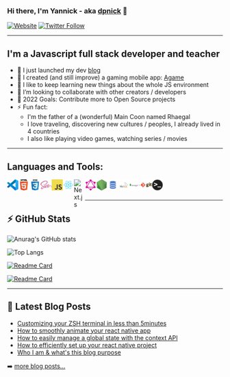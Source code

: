 ### Hi there, I'm Yannick - aka [dpnick][twitter] 👋

[![Website](https://img.shields.io/website?label=code-with-yannick.com&style=social&url=https%3A%2F%2Fcode-with-yannick.com)](https://code-with-yannick.com)
[![Twitter Follow](https://img.shields.io/twitter/follow/dpnick_?style=social)](https://twitter.com/intent/follow?original_referer=https://github.com/dpnick_&screen_name=dpnick_)

---

## I'm a Javascript full stack developer and teacher

- 🔭 I just launched my dev [blog][website]
- 👾 I created (and still improve) a gaming mobile app: [Agame][agame]
- 🌱 I like to keep learning new things about the whole JS environment
- 👯 I’m looking to collaborate with other creators / developers
- 🥅 2022 Goals: Contribute more to Open Source projects
- ⚡ Fun fact:
  - I'm the father of a (wonderful) Main Coon named Rhaegal
  - I love traveling, discovering new cultures / peoples, I already lived in 4 countries
  - I also like playing video games, watching series / movies

---

## Languages and Tools:

<img align="left" alt="Visual Studio Code" width="26px" src="https://raw.githubusercontent.com/github/explore/80688e429a7d4ef2fca1e82350fe8e3517d3494d/topics/visual-studio-code/visual-studio-code.png" />
<img align="left" alt="HTML5" width="26px" src="https://raw.githubusercontent.com/github/explore/80688e429a7d4ef2fca1e82350fe8e3517d3494d/topics/html/html.png" />
<img align="left" alt="CSS3" width="26px" src="https://raw.githubusercontent.com/github/explore/80688e429a7d4ef2fca1e82350fe8e3517d3494d/topics/css/css.png" />
<img align="left" alt="Sass" width="26px" src="https://raw.githubusercontent.com/github/explore/80688e429a7d4ef2fca1e82350fe8e3517d3494d/topics/sass/sass.png" />
<img align="left" alt="JavaScript" width="26px" src="https://raw.githubusercontent.com/github/explore/80688e429a7d4ef2fca1e82350fe8e3517d3494d/topics/javascript/javascript.png" />
<img align="left" alt="React" width="26px" src="https://raw.githubusercontent.com/github/explore/80688e429a7d4ef2fca1e82350fe8e3517d3494d/topics/react/react.png" />
<img align="left" alt="Next.js" width="26px" src="https://camo.githubusercontent.com/92ec9eb7eeab7db4f5919e3205918918c42e6772562afb4112a2909c1aaaa875/68747470733a2f2f6173736574732e76657263656c2e636f6d2f696d6167652f75706c6f61642f76313630373535343338352f7265706f7369746f726965732f6e6578742d6a732f6e6578742d6c6f676f2e706e67" />
<img align="left" alt="GraphQL" width="26px" src="https://raw.githubusercontent.com/github/explore/80688e429a7d4ef2fca1e82350fe8e3517d3494d/topics/graphql/graphql.png" />
<img align="left" alt="Node.js" width="26px" src="https://raw.githubusercontent.com/github/explore/80688e429a7d4ef2fca1e82350fe8e3517d3494d/topics/nodejs/nodejs.png" />
<img align="left" alt="SQL" width="26px" src="https://raw.githubusercontent.com/github/explore/80688e429a7d4ef2fca1e82350fe8e3517d3494d/topics/sql/sql.png" />
<img align="left" alt="MySQL" width="26px" src="https://raw.githubusercontent.com/github/explore/80688e429a7d4ef2fca1e82350fe8e3517d3494d/topics/mysql/mysql.png" />
<img align="left" alt="MongoDB" width="26px" src="https://raw.githubusercontent.com/github/explore/80688e429a7d4ef2fca1e82350fe8e3517d3494d/topics/mongodb/mongodb.png" />
<img align="left" alt="Git" width="26px" src="https://raw.githubusercontent.com/github/explore/80688e429a7d4ef2fca1e82350fe8e3517d3494d/topics/git/git.png" />
<img align="left" alt="Terminal" width="26px" src="https://raw.githubusercontent.com/github/explore/80688e429a7d4ef2fca1e82350fe8e3517d3494d/topics/terminal/terminal.png" />

<br/>
<br/>

---

## ⚡️ GitHub Stats

![Anurag's GitHub stats](https://github-readme-stats.vercel.app/api?username=dpnick&show_icons=true&count_private=true&theme=radical)

![Top Langs](https://github-readme-stats.vercel.app/api/top-langs/?username=dpnick&theme=radical)

[![Readme Card](https://github-readme-stats.vercel.app/api/pin/?username=dpnick&repo=react-native-note-tutorial&theme=radical&show_owner=true)](https://github.com/dpnick/react-native-note-tutorial)

[![Readme Card](https://github-readme-stats.vercel.app/api/pin/?username=dpnick&repo=react-native-starter&theme=radical&show_owner=true)](https://github.com/dpnick/react-native-starter)

---

## 📕 Latest Blog Posts

<!-- BLOG-POST-LIST:START -->
- [Customizing your ZSH terminal in less than 5minutes](https://code-with-yannick.com/customizing-your-zsh-terminal-in-less-than-5minutes)
- [How to smoothly animate your react native app](https://code-with-yannick.com/how-to-animate-react-native-app)
- [How to easily manage a global state with the context API](https://code-with-yannick.com/how-to-manage-global-state-with-context)
- [How to efficiently set up your react native project](https://code-with-yannick.com/how-to-set-up-your-react-native-project)
- [Who I am &amp; what&#39;s this blog purpose](https://code-with-yannick.com/who-i-am)
<!-- BLOG-POST-LIST:END -->

➡️ [more blog posts...](https://code-with-yannick.com)

[website]: https://code-with-yannick.com
[twitter]: https://twitter.com/dpnick_
[agame]: https://agame.shop
